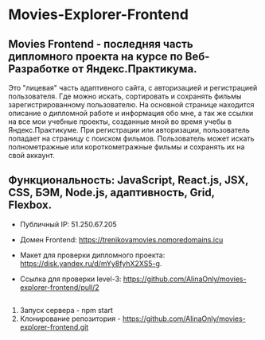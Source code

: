 # Movies-Explorer-Frontend

## Movies Frontend -  последняя часть дипломного проекта на курсе по Веб-Разработке от Яндекс.Практикума.

Это "лицевая" часть адаптивного сайта, с авторизацией и регистрацией пользователя. Где можно искать, сортировать и сохранять фильмы зарегистрированному пользователю.
На основной странице находится описание о дипломной работе и информация обо мне, а так же ссылки на все мои учебные проекты, созданные мной во время учебы в Яндекс.Практикуме. При регистрации или авторизации, пользователь попадает на страницу с поиском фильмов. Пользователь может искать полнометражные или короткометражные фильмы и сохранять их на свой аккаунт. 

## Функциональность: JavaScript, React.js, JSX, CSS, БЭМ, Node.js, адаптивность, Grid, Flexbox.


* Публичный IP: 51.250.67.205

* Домен Frontend: https://trenikovamovies.nomoredomains.icu

* Макет для проверки дипломного проекта: https://disk.yandex.ru/d/mYy8fyhX2XS5-g.

* Ссылка для проверки level-3: https://github.com/AlinaOnly/movies-explorer-frontend/pull/2


##

1. Запуск сервера - npm start
2. Клонирование репозитория - https://github.com/AlinaOnly/movies-explorer-frontend.git
